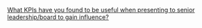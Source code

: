 
[What KPIs have you found to be useful when presenting to senior leadership/board to gain influence?](https://old.reddit.com/r/cybersecurity/comments/16a5dqr/what_kpis_have_you_found_to_be_useful_when/)
